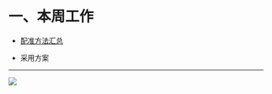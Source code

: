 # 一、本周工作

- [配准方法汇总](https://blog.csdn.net/peng_258/article/details/132780715?csdn_share_tail=%7B%22type%22%3A%22blog%22%2C%22rType%22%3A%22article%22%2C%22rId%22%3A%22132780715%22%2C%22source%22%3A%22peng_258%22%7D)

- 采用方案
---
![](https://github.com/Darren-pty/Research/blob/main/Learning%20of%20way/Semester/picture/93.png) 
